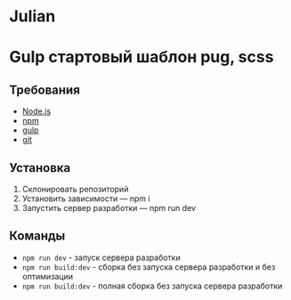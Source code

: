 # Julian
# Gulp стартовый шаблон pug, scss


## Требования
* [Node.js](https://nodejs.org/en/)
* [npm](https://www.npmjs.com/)
* [gulp](https://gulpjs.com/)
* [git](https://git-scm.com/)

## Установка
1. Склонировать репозиторий
2. Установить зависимости — npm i
3. Запустить сервер разработки — npm run dev

## Команды
* ```npm run dev``` - запуск сервера разработки
* ```npm run build:dev``` - сборка без запуска сервера разработки и без оптимизации
* ```npm run build:dev``` - полная сборка без запуска сервера разработки
